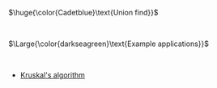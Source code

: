 $\huge{\color{Cadetblue}\text{Union find}}$

<br/>

$\Large{\color{darkseagreen}\text{Example applications}}$

<br/>

- [Kruskal's algorithm](https://github.com/pl3onasm/CLRS/tree/main/algorithms/graphs/MST-kruskal)
